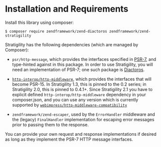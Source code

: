 # Installation and Requirements

Install this library using composer:

```console
$ composer require zendframework/zend-diactoros zendframework/zend-stratigility
```

Stratigility has the following dependencies (which are managed by Composer):

- `psr/http-message`, which provides the interfaces specified in [PSR-7](http://www.php-fig.org/psr/psr-7),
  and type-hinted against in this package. In order to use Stratigility, you
  will need an implementation of PSR-7; one such package is
  [Diactoros](https://zendframework.github.io/zend-diactoros/).

- [`http-interop/http-middleware`](https://github.com/http-interop/http-middleware),
  which provides the interfaces that will become PSR-15. In Stratigility 1.3,
  this is pinned to the 0.2 series; in Stratigility 2.0, this is pinned to
  0.4.1+. Since Stratigility 2.1 you have to explicit defined
  `http-interop/http-middleware` dependency in your composer.json, and you can
  use any version which is currently supported by
  [`webimpress/http-middleware-compatibility`](https://github.com/webimpress/http-middleware-compatibility)

- `zendframework/zend-escaper`, used by the `ErrorHandler` middleware and the
  (legacy) `FinalHandler` implementation for escaping error messages prior to
  passing them to the response.

You can provide your own request and response implementations if desired as
long as they implement the PSR-7 HTTP message interfaces.
